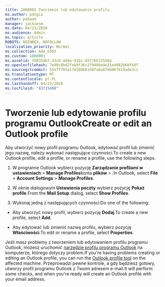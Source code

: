```yaml
---
title: 1800001 Tworzenie lub edytowanie profilu
ms.author: pdigia
author: pebaum
manager: jackiesm
ms.date: 04/21/2020
ms.audience: Admin
ms.topic: article
ROBOTS: NOINDEX, NOFOLLOW
localization_priority: Normal
ms.collection: Adm_O365
ms.custom: 1800001
ms.assetid: f08354bf-43c0-449a-91bc-85f76672550a
ms.openlocfilehash: 7e98c9bd2feb9f36c2f9486e4e31e4882b68f6df
ms.sourcegitcommit: 55eff703a17e500681d8fa6a87eb067019ade3cc
ms.translationtype: MT
ms.contentlocale: pl-PL
ms.lasthandoff: 04/22/2020
ms.locfileid: "43715498"
---
```

# <a name="create-or-edit-an-outlook-profile"></a><span data-ttu-id="6c013-102">Tworzenie lub edytowanie profilu programu Outlook</span><span class="sxs-lookup"><span data-stu-id="6c013-102">Create or edit an Outlook profile</span></span>

<span data-ttu-id="6c013-103">Aby utworzyć nowy profil programu Outlook, edytować profil lub zmienić jego nazwę, należy wykonać następujące czynności.</span><span class="sxs-lookup"><span data-stu-id="6c013-103">To create a new Outlook profile, edit a profile, or rename a profile, use the following steps.</span></span>
  
1. <span data-ttu-id="6c013-104">W programie Outlook wybierz pozycję **Zarządzanie profilami w ustawieniach** \> **Manage Profiles**konta **plików** \> .</span><span class="sxs-lookup"><span data-stu-id="6c013-104">In Outlook, select **File** \> **Account Settings** \> **Manage Profiles**.</span></span>
    
2. <span data-ttu-id="6c013-105">W oknie dialogowym **Ustawienia poczty** wybierz pozycję **Pokaż profile**.</span><span class="sxs-lookup"><span data-stu-id="6c013-105">From the **Mail Setup** dialog, select **Show Profiles**.</span></span>
    
3. <span data-ttu-id="6c013-106">Wykonaj jedną z następujących czynności:</span><span class="sxs-lookup"><span data-stu-id="6c013-106">Do one of the following:</span></span>
    
  - <span data-ttu-id="6c013-107">Aby utworzyć nowy profil, wybierz pozycję **Dodaj**.</span><span class="sxs-lookup"><span data-stu-id="6c013-107">To create a new profile, select **Add**.</span></span>
    
  - <span data-ttu-id="6c013-108">Aby edytować lub zmienić nazwę profilu, wybierz pozycję **Właściwości**.</span><span class="sxs-lookup"><span data-stu-id="6c013-108">To edit or rename a profile, select **Properties**.</span></span>
    
<span data-ttu-id="6c013-109">Jeśli masz problemy z tworzeniem lub edytowaniem profilu programu Outlook, możesz uruchomić [narzędzie profilu programu Outlook](https://aka.ms/SaRA-OutlookSetupProfile) na komputerze, którego dotyczy problem.</span><span class="sxs-lookup"><span data-stu-id="6c013-109">If you're having problems creating or editing an Outlook profile, you can run the [Outlook profile tool](https://aka.ms/SaRA-OutlookSetupProfile) on the affected machine.</span></span> <span data-ttu-id="6c013-110">Przeprowadzi pewne kontrole, a gdy będziesz gotowy, utworzy profil programu Outlook z Twoim adresem e-mail.</span><span class="sxs-lookup"><span data-stu-id="6c013-110">It will perform some checks, and when you're ready will create an Outlook profile with your email address.</span></span> 
  

